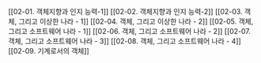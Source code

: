 [[02-01. 객체지향과 인지 능력-1]]
[[02-02. 객체지향과 인지 능력-2]]
[[02-03. 객체, 그리고 이상한 나라 - 1]]
[[02-04. 객체, 그리고 이상한 나라 - 2]]
[[02-05. 객체, 그리고 소프트웨어 나라 - 1]]
[[02-06. 객체, 그리고 소프트웨어 나라 - 2]]
[[02-07. 객체, 그리고 소프트웨어 나라 - 3]]
[[02-08. 객체, 그리고 소프트웨어 나라 - 4]]
[[02-09. 기계로서의 객체]]